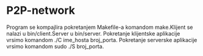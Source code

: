 # P2P-network
Program se kompajlira pokretanjem Makefile-a komandom make.Klijent se nalazi u bin/client.Server u bin/server.
Pokretanje klijentske aplikacije vrsimo komandom ./C ime_hosta broj_porta.
Pokretanje serverske aplikacije vrsimo komandom sudo ./S broj_porta.

